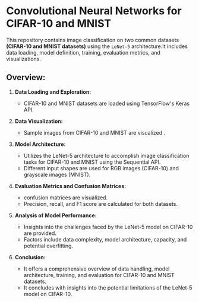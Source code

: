 # Convolutional Neural Networks for CIFAR-10 and MNIST

This repository contains image classification on two common datasets **(CIFAR-10 and MNIST datasets)** using the `LeNet-5` architecture.It includes data loading, model definition, training, evaluation metrics, and visualizations.

## Overview:

1. **Data Loading and Exploration:**
   - CIFAR-10 and MNIST datasets are loaded using TensorFlow's Keras API.

2. **Data Visualization:**
   - Sample images from CIFAR-10 and MNIST are visualized .

3. **Model Architecture:**
   - Utilizes the LeNet-5 architecture to accomplish image classification tasks for CIFAR-10 and MNIST using the Sequential API.
   - Different input shapes are used for RGB images (CIFAR-10) and grayscale images (MNIST).

3. **Evaluation Metrics and Confusion Matrices:**
   - confusion matrices are visualized.
   - Precision, recall, and F1 score are calculated for both datasets.

4. **Analysis of Model Performance:**
   - Insights into the challenges faced by the LeNet-5 model on CIFAR-10 are provided.
   - Factors include data complexity, model architecture, capacity, and potential overfitting.

5. **Conclusion:**
    - It offers a comprehensive overview of data handling, model architecture, training, and evaluation for CIFAR-10 and MNIST datasets.
    - It concludes with insights into the potential limitations of the LeNet-5 model on CIFAR-10.
